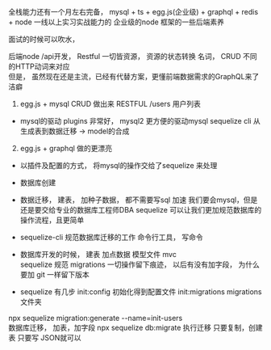 全栈能力还有一个月左右完备， 
mysql + ts + egg.js(企业级) + graphql + redis + node 一线以上实习实战能力的
企业级的node 框架的一些后端素养

面试的时候可以吹水， 

后端node /api开发， Restful
一切皆资源， 资源的状态转换 名词， CRUD 不同的HTTP动词来对应  
但是， 虽然现在还是主流，已经有代替方案，更懂前端数据需求的GraphQL来了 
洁癖 

1. egg.js + mysql CRUD 做出来  RESTFUL  /users  用户列表
  - mysql的驱动  plugins 非常好， 
    mysql2 更方便的驱动mysql
    sequelize cli 从生成表到数据迁移  ->  model的合成
2. egg.js + graphql 做的更漂亮 


- 以插件及配置的方式， 将mysql的操作交给了sequelize 来处理 
- 数据库创建
- 数据迁移， 建表， 加种子数据， 都不需要写sql
  加速  我们要会mysql，但是还是要交给专业的数据库工程师DBA 
  sequelize 可以让我们更加规范数据库的操作流程，且更简单 
- sequelize-cli 规范数据库迁移的工作 
  命令行工具， 写命令 

- 数据库开发的时候， 建表 加点数据 模型文件 mvc  
  sequelize  规范  migrations 一切操作留下痕迹， 以后有没有加字段， 为什么要加 git 一样留下版本  
- sequelize 有几步
  init:config 初始化得到配置文件
  init:migrations migrations文件夹

npx sequelize migration:generate --name=init-users   
  数据库迁移， 加表，加字段
npx sequelize db:migrate  执行迁移
  只要复制，创建表 只要写 JSON就可以  

  